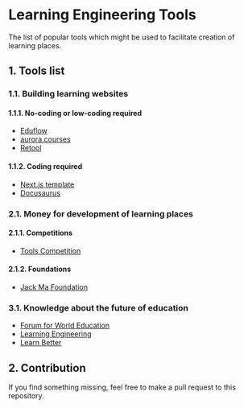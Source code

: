 # Learning Engineering Tools

The list of popular tools which might be used to facilitate creation of learning places.

## 1. Tools list

### 1.1. Building learning websites

#### 1.1.1. No-coding or low-coding required

- [Eduflow](https://www.eduflow.com/)
- [aurora.courses](https://www.aurora.courses/)
- [Retool](https://retool.com/)

#### 1.1.2. Coding required

- [Next.js template](https://github.com/learntray/nextjs-learning-website)
- [Docusaurus](https://github.com/facebook/docusaurus)

### 2.1. Money for development of learning places

#### 2.1.1. Competitions

- [Tools Competition](https://toolscompetition.org/)

#### 2.1.2. Foundations

- [Jack Ma Foundation](https://www.jackmafoundation.org.cn/)

### 3.1. Knowledge about the future of education

- [Forum for World Education](https://www.youtube.com/watch?v=5Z98TfXVV-g)
- [Learning Engineering](https://www.the-learning-agency.com/learning-engineering-resources/introduction-to-learning-engineering/)
- [Learn Better](https://www.amazon.com/Learn-Better-Mastering-Business-Anything/dp/1623365260)

## 2. Contribution

If you find something missing, feel free to make a pull request to this repository.

